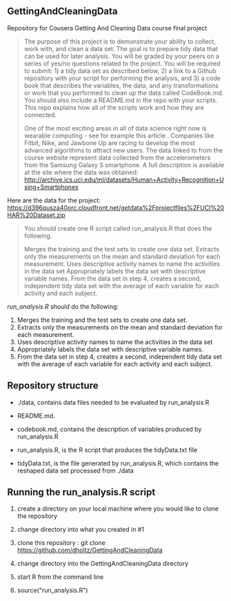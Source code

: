GettingAndCleaningData
-------------------

Repository for Cousera Getting And Cleaning Data course final project

> The purpose of this project is to demonstrate your ability to collect, work with, and clean a data set. The goal is to prepare tidy data that can be used for later analysis. You will be graded by your peers on a series of yes/no questions related to the project. You will be required to submit: 1) a tidy data set as described below, 2) a link to a Github repository with your script for performing the analysis, and 3) a code book that describes the variables, the data, and any transformations or work that you performed to clean up the data called CodeBook.md. You should also include a README.md in the repo with your scripts. This repo explains how all of the scripts work and how they are connected.
>
> One of the most exciting areas in all of data science right now is wearable computing - see for example this article . Companies like Fitbit, Nike, and Jawbone Up are racing to develop the most advanced algorithms to attract new users. The data linked to from the course website represent data collected from the accelerometers from the Samsung Galaxy S smartphone. A full description is available at the site where the data was obtained:
http://archive.ics.uci.edu/ml/datasets/Human+Activity+Recognition+Using+Smartphones
>
Here are the data for the project:
https://d396qusza40orc.cloudfront.net/getdata%2Fprojectfiles%2FUCI%20HAR%20Dataset.zip
>
> You should create one R script called run_analysis.R that does the following.
>
>    Merges the training and the test sets to create one data set.
    Extracts only the measurements on the mean and standard deviation for each measurement.
    Uses descriptive activity names to name the activities in the data set
    Appropriately labels the data set with descriptive variable names.
    From the data set in step 4, creates a second, independent tidy data set with the average of each variable for each activity and each subject.




*run_analysis.R* should do the following:

1.  Merges the training and the test sets to create one data set.
2.  Extracts only the measurements on the mean and standard deviation for each measurement. 
3.  Uses descriptive activity names to name the activities in the data set
4.  Appropriately labels the data set with descriptive variable names. 
5.  From the data set in step 4, creates a second, independent tidy data set with the average of each variable for each activity and each subject.


Repository structure
-------------------

* ./data, contains data files needed to be evaluated by run_analysis.R

* README.md.

* codebook.md, contains the description of variables produced by run_analysis.R

* run_analysis.R, is the R script that produces the tidyData.txt file 

* tidyData.txt, is the file generated by run_analysis.R, which contains the reshaped
data set processed from ./data

Running the run_analysis.R script
--------------------------

1. create a directory on your local machine where you would like to clone the repository

2. change directory into what you created in #1

3. clone this repository : git clone https://github.com/dholtz/GettingAndCleaningData

4. change directory into the GettingAndCleaningData directory

5. start R from the command line

6. source("run_analysis.R") 
